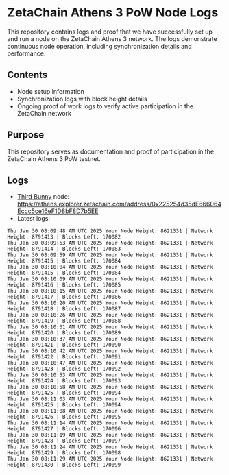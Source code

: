 # ZetaChain Athens 3 PoW Node Logs
This repository contains logs and proof that we have successfully set up and run a node on the ZetaChain Athens 3 network. The logs demonstrate continuous node operation, including synchronization details and performance.

## Contents
- Node setup information
- Synchronization logs with block height details
- Ongoing proof of work logs to verify active participation in the ZetaChain network

## Purpose
This repository serves as documentation and proof of participation in the ZetaChain Athens 3 PoW testnet.

## Logs

- [Third Bunny](https://thirdbunny.xyz/) node: https://athens.explorer.zetachain.com/address/0x225254d35dE666064Eccc5ce16eF1D8bF8D7b5EE
- Latest logs:
```
Thu Jan 30 08:09:48 AM UTC 2025 Your Node Height: 8621331 | Network Height: 8791413 | Blocks Left: 170082
Thu Jan 30 08:09:53 AM UTC 2025 Your Node Height: 8621331 | Network Height: 8791414 | Blocks Left: 170083
Thu Jan 30 08:09:59 AM UTC 2025 Your Node Height: 8621331 | Network Height: 8791415 | Blocks Left: 170084
Thu Jan 30 08:10:04 AM UTC 2025 Your Node Height: 8621331 | Network Height: 8791415 | Blocks Left: 170084
Thu Jan 30 08:10:09 AM UTC 2025 Your Node Height: 8621331 | Network Height: 8791416 | Blocks Left: 170085
Thu Jan 30 08:10:15 AM UTC 2025 Your Node Height: 8621331 | Network Height: 8791417 | Blocks Left: 170086
Thu Jan 30 08:10:20 AM UTC 2025 Your Node Height: 8621331 | Network Height: 8791418 | Blocks Left: 170087
Thu Jan 30 08:10:26 AM UTC 2025 Your Node Height: 8621331 | Network Height: 8791419 | Blocks Left: 170088
Thu Jan 30 08:10:31 AM UTC 2025 Your Node Height: 8621331 | Network Height: 8791420 | Blocks Left: 170089
Thu Jan 30 08:10:37 AM UTC 2025 Your Node Height: 8621331 | Network Height: 8791421 | Blocks Left: 170090
Thu Jan 30 08:10:42 AM UTC 2025 Your Node Height: 8621331 | Network Height: 8791422 | Blocks Left: 170091
Thu Jan 30 08:10:47 AM UTC 2025 Your Node Height: 8621331 | Network Height: 8791423 | Blocks Left: 170092
Thu Jan 30 08:10:53 AM UTC 2025 Your Node Height: 8621331 | Network Height: 8791424 | Blocks Left: 170093
Thu Jan 30 08:10:58 AM UTC 2025 Your Node Height: 8621331 | Network Height: 8791425 | Blocks Left: 170094
Thu Jan 30 08:11:03 AM UTC 2025 Your Node Height: 8621331 | Network Height: 8791425 | Blocks Left: 170094
Thu Jan 30 08:11:08 AM UTC 2025 Your Node Height: 8621331 | Network Height: 8791426 | Blocks Left: 170095
Thu Jan 30 08:11:14 AM UTC 2025 Your Node Height: 8621331 | Network Height: 8791427 | Blocks Left: 170096
Thu Jan 30 08:11:19 AM UTC 2025 Your Node Height: 8621331 | Network Height: 8791428 | Blocks Left: 170097
Thu Jan 30 08:11:24 AM UTC 2025 Your Node Height: 8621331 | Network Height: 8791429 | Blocks Left: 170098
Thu Jan 30 08:11:29 AM UTC 2025 Your Node Height: 8621331 | Network Height: 8791430 | Blocks Left: 170099
```
